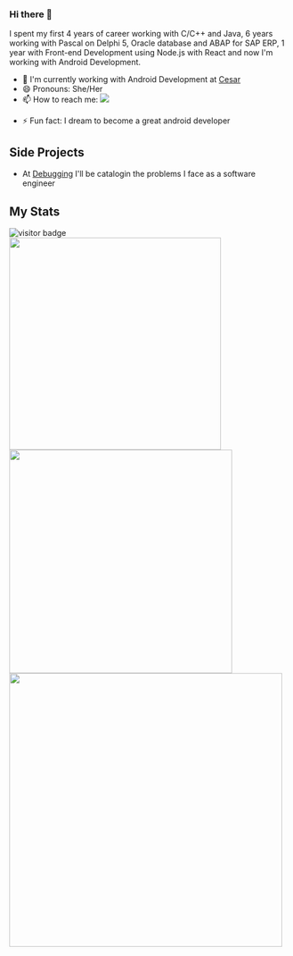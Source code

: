 ### Hi there 👋

<!--
**salescamila/salescamila** is a ✨ _special_ ✨ repository because its `README.md` (this file) appears on your GitHub profile.

Here are some ideas to get you started:

- 🔭 I’m currently working on ...
- 🌱 I’m currently learning ...
- 👯 I’m looking to collaborate on ...
- 🤔 I’m looking for help with ...
- 💬 Ask me about ...
- 📫 How to reach me: ...
- 😄 Pronouns: ...
- ⚡ Fun fact: ...
-->

I spent my first 4 years of career working with C/C++ and Java, 6 years working with Pascal on Delphi 5, Oracle database and ABAP for SAP ERP, 1 year with Front-end Development using Node.js with React and now I'm working with Android Development.

- 🔭 I'm currently working with Android Development at [Cesar](https://www.cesar.org.br/)
- 😄 Pronouns: She/Her
- 📫 How to reach me: <a href="https://www.linkedin.com/in/salescamila">
   <img src="https://img.shields.io/badge/LinkedIn-3D6098?style=flat&logo=linkedin&labelColor=3D6098" />
  </a>
<!-- - :books: I'm tracking my studies on the tab [Projects](https://github.com/salescamila?tab=projects) -->
- ⚡ Fun fact: I dream to become a great android developer 

## Side Projects
- At [Debugging](https://salescamila.github.io/debugging/) I'll be catalogin the problems I face as a software engineer

## My Stats
<img src="https://visitor-badge.glitch.me/badge?page_id=salescamila" alt="visitor badge" />
<div>
   <img width="380px" align="left" src="https://github-readme-stats.vercel.app/api/top-langs/?username=salescamila&show_icons=true&langs_count=8&layout=compact&theme=buefy&count_private=true"/>

   <img width="400px" align="left" src="https://github-readme-stats.vercel.app/api?username=salescamila&theme=buefy&?theme=dark&show_icons=true%count_private=true&include_all_commits=true"/> 

   <br/>
   <br/>
   <img width="490px" align="left" src="https://github-readme-stats.vercel.app/api/wakatime?username=salescamila"/>
</div>

